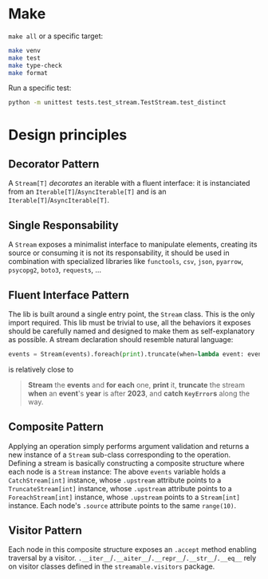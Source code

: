 # Make

`make all` or a specific target:
```bash
make venv
make test
make type-check
make format
```

Run a specific test:
```bash
python -m unittest tests.test_stream.TestStream.test_distinct
```

# Design principles

## Decorator Pattern
A `Stream[T]` *decorates* an iterable with a fluent interface: it is instanciated from an `Iterable[T]`/`AsyncIterable[T]` and is an `Iterable[T]`/`AsyncIterable[T]`.

## Single Responsability

A `Stream` exposes a minimalist interface to manipulate elements, creating its source or consuming it is not its responsability, it should be used in combination with specialized libraries like `functools`, `csv`, `json`, `pyarrow`, `psycopg2`, `boto3`, `requests`, ...

## Fluent Interface Pattern
The lib is built around a single entry point, the `Stream` class. This is the only import required. This lib must be trivial to use, all the behaviors it exposes should be carefully named and designed to make them as self-explanatory as possible. A stream declaration should resemble natural language:
```python
events = Stream(events).foreach(print).truncate(when=lambda event: event["year"] > "2023").catch(KeyError)
```
is relatively close to
> **Stream** the **events** and **for each** one, **print** it, **truncate** the stream **when** an **event**'s **year** is after **2023**, and **catch `KeyError`s** along the way.

## Composite Pattern
Applying an operation simply performs argument validation and returns a new instance of a `Stream` sub-class corresponding to the operation. Defining a stream is basically constructing a composite structure where each node is a `Stream` instance: The above `events` variable holds a `CatchStream[int]` instance, whose `.upstream` attribute points to a `TruncateStream[int]` instance, whose `.upstream` attribute points to a `ForeachStream[int]` instance, whose `.upstream` points to a `Stream[int]` instance. Each node's `.source` attribute points to the same `range(10)`.

## Visitor Pattern
Each node in this composite structure exposes an `.accept` method enabling traversal by a visitor. `.__iter__`/`.__aiter__`/`.__repr__`/`.__str__`/`.__eq__` rely on visitor classes defined in the `streamable.visitors` package.
